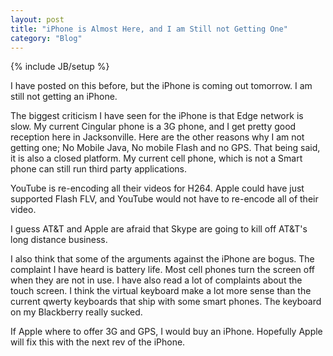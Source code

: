 ```yaml
---
layout: post
title: "iPhone is Almost Here, and I am Still not Getting One"
category: "Blog"
---
```

{% include JB/setup %}

I have posted on this before, but the iPhone is coming out tomorrow. I am still not getting an iPhone.

The biggest criticism I have seen for the iPhone is that Edge network is slow. My current Cingular phone is a 3G phone, and I get pretty good reception here in Jacksonville. Here are the other reasons why I am not getting one; No Mobile Java, No mobile Flash and no GPS. That being said, it is also a closed platform. My current cell phone, which is not a Smart phone can still run third party applications.

YouTube is re-encoding all their videos for H264\. Apple could have just supported Flash FLV, and YouTube would not have to re-encode all of their video.

I guess AT&T and Apple are afraid that Skype are going to kill off AT&T's long distance business.

I also think that some of the arguments against the iPhone are bogus. The complaint I have heard is battery life. Most cell phones turn the screen off when they are not in use. I have also read a lot of complaints about the touch screen. I think the virtual keyboard make a lot more sense than the current qwerty keyboards that ship with some smart phones. The keyboard on my Blackberry really sucked.

If Apple where to offer 3G and GPS, I would buy an iPhone. Hopefully Apple will fix this with the next rev of the iPhone.